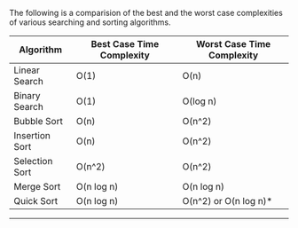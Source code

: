 The following is a comparision of the best and the worst case complexities of various searching and sorting algorithms.

| Algorithm       | Best Case Time Complexity | Worst Case Time Complexity |
|-----------------|---------------------------|----------------------------|
| Linear Search   | O(1)                      | O(n)                       |
| Binary Search   | O(1)                      | O(log n)                   |
| Bubble Sort     | O(n)                      | O(n^2)                     |
| Insertion Sort  | O(n)                      | O(n^2)                     |
| Selection Sort  | O(n^2)                    | O(n^2)                     |
| Merge Sort      | O(n log n)                | O(n log n)                 |
| Quick Sort      | O(n log n)                | O(n^2) or O(n log n)*      |
---------------------------------------------------------------------------- 
